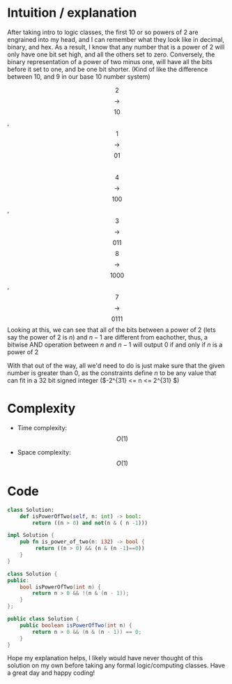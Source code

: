# Intuition / explanation
After taking intro to logic classes, the first 10 or so powers of 2 are engrained into my head, and I can remember what they look like in decimal, binary, and hex. As a result, I know that any number that is a power of 2 will only have one bit set high, and all the others set to zero. Conversely, the binary representation of a power of two minus one, will have all the bits before it set to one, and be one bit shorter. (Kind of like the difference between 10, and 9 in our base 10 number system)

  $$2$$  $$\longrightarrow$$ $$10$$ ,  $$1$$  $$\longrightarrow$$ $$01$$  
  $$4$$  $$\longrightarrow$$ $$100$$ ,   $$3$$  $$\longrightarrow$$ $$011$$
  $$8$$  $$\longrightarrow$$ $$1000$$,   $$7$$  $$\longrightarrow$$ $$0111$$
Looking at this, we can see that all of the bits between a power of 2 (lets say the power of 2 is $n$) and $n-1$ are different from eachother, thus, a bitwise AND operation between $n$ and $n-1$ will output 0 if and only if $n$ is a power of 2

With that out of the way, all we'd need to do is just make sure that the given number is greater than 0, as the constraints define $n$ to be any value that can fit in a 32 bit signed integer ($-2^{31} <= n <= 2^{31} $)

# Complexity
- Time complexity:
$$ O(1) $$

- Space complexity:
$$ O(1) $$

# Code

```python []
class Solution:
    def isPowerOfTwo(self, n: int) -> bool:
        return ((n > 0) and not(n & ( n -1)))
```
```rust []
impl Solution {
    pub fn is_power_of_two(n: i32) -> bool {
         return ((n > 0) && (n & (n -1)==0))
    }
}
```
```cpp []
class Solution {
public:
    bool isPowerOfTwo(int n) {
        return n > 0 && !(n & (n - 1));
    }
};
```
```java []
public class Solution {
    public boolean isPowerOfTwo(int n) {
        return n > 0 && (n & (n - 1)) == 0;
    }
}
```

Hope my explanation helps, I likely would have never thought of this solution on my own before taking any formal logic/computing classes.
Have a great day and happy coding!

